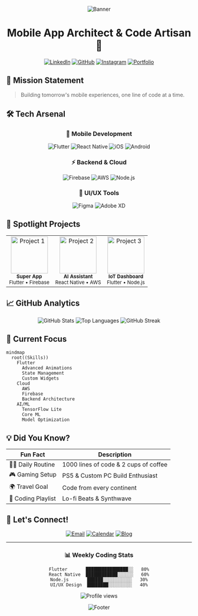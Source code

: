 <div align="center">

![Banner](https://capsule-render.vercel.app/api?type=waving&color=gradient&height=200&section=header&text=Asish%20Kumar%20Yeleti&fontSize=80&animation=fadeIn)

# Mobile App Architect & Code Artisan 🎨

[![LinkedIn](https://img.shields.io/badge/LinkedIn-Connect-blue?style=for-the-badge&logo=linkedin)](https://www.linkedin.com/in/asishkumaryeleti)
[![GitHub](https://img.shields.io/badge/GitHub-Follow-black?style=for-the-badge&logo=github)](https://github.com/noiseless47)
[![Instagram](https://img.shields.io/badge/Instagram-Follow-pink?style=for-the-badge&logo=instagram)](https://www.instagram.com/asish.k.y)
[![Portfolio](https://img.shields.io/badge/Portfolio-Visit-green?style=for-the-badge&logo=google-chrome)](https://your-portfolio.dev)

</div>

## 🎯 Mission Statement

> Building tomorrow's mobile experiences, one line of code at a time.

## 🛠️ Tech Arsenal

<div align="center">

### 📱 Mobile Development
![Flutter](https://img.shields.io/badge/Flutter-Expert-02569B?style=for-the-badge&logo=flutter)
![React Native](https://img.shields.io/badge/React_Native-Advanced-61DAFB?style=for-the-badge&logo=react)
![iOS](https://img.shields.io/badge/iOS-Intermediate-000000?style=for-the-badge&logo=apple)
![Android](https://img.shields.io/badge/Android-Intermediate-3DDC84?style=for-the-badge&logo=android)

### ⚡ Backend & Cloud
![Firebase](https://img.shields.io/badge/Firebase-Advanced-FFCA28?style=for-the-badge&logo=firebase)
![AWS](https://img.shields.io/badge/AWS-Learning-232F3E?style=for-the-badge&logo=amazon-aws)
![Node.js](https://img.shields.io/badge/Node.js-Intermediate-339933?style=for-the-badge&logo=nodedotjs)

### 🎨 UI/UX Tools
![Figma](https://img.shields.io/badge/Figma-Pro-F24E1E?style=for-the-badge&logo=figma)
![Adobe XD](https://img.shields.io/badge/Adobe_XD-Advanced-FF61F6?style=for-the-badge&logo=adobe-xd)

</div>

## 🌟 Spotlight Projects

<table>
  <tr>
    <td align="center">
      <img src="https://via.placeholder.com/150" width="100px;" alt="Project 1"/>
      <br />
      <sub><b>Super App</b></sub>
      <br />
      <sub>Flutter • Firebase</sub>
    </td>
    <td align="center">
      <img src="https://via.placeholder.com/150" width="100px;" alt="Project 2"/>
      <br />
      <sub><b>AI Assistant</b></sub>
      <br />
      <sub>React Native • AWS</sub>
    </td>
    <td align="center">
      <img src="https://via.placeholder.com/150" width="100px;" alt="Project 3"/>
      <br />
      <sub><b>IoT Dashboard</b></sub>
      <br />
      <sub>Flutter • Node.js</sub>
    </td>
  </tr>
</table>

## 📈 GitHub Analytics

<div align="center">

![GitHub Stats](https://github-readme-stats.vercel.app/api?username=noiseless47&show_icons=true&theme=radical)
![Top Languages](https://github-readme-stats.vercel.app/api/top-langs/?username=noiseless47&layout=compact&theme=radical)
![GitHub Streak](https://github-readme-streak-stats.herokuapp.com/?user=noiseless47&theme=radical)

</div>

## 🎯 Current Focus

```mermaid
mindmap
  root((Skills))
    Flutter
      Advanced Animations
      State Management
      Custom Widgets
    Cloud
      AWS
      Firebase
      Backend Architecture
    AI/ML
      TensorFlow Lite
      Core ML
      Model Optimization
```

## 💡 Did You Know?

<div align="center">

| Fun Fact | Description |
|----------|-------------|
| 🏃‍♂️ Daily Routine | 1000 lines of code & 2 cups of coffee |
| 🎮 Gaming Setup | PS5 & Custom PC Build Enthusiast |
| 🌍 Travel Goal | Code from every continent |
| 🎵 Coding Playlist | Lo-fi Beats & Synthwave |

</div>

## 🤝 Let's Connect!

<div align="center">

[![Email](https://img.shields.io/badge/Email-D14836?style=for-the-badge&logo=gmail&logoColor=white)](mailto:your.email@domain.com)
[![Calendar](https://img.shields.io/badge/Schedule_Meeting-4285F4?style=for-the-badge&logo=google-calendar&logoColor=white)](https://calendly.com/yourusername)
[![Blog](https://img.shields.io/badge/Read_My_Blog-12100E?style=for-the-badge&logo=medium&logoColor=white)](https://medium.com/@yourusername)

</div>

---

<div align="center">

### 📊 Weekly Coding Stats

```text
Flutter       ████████████████░░   80%
React Native  ████████████░░░░░░   60%
Node.js       ██████░░░░░░░░░░░   30%
UI/UX Design  ████████░░░░░░░░░   40%
```

<img src="https://komarev.com/ghpvc/?username=noiseless47&label=Profile%20Views&color=brightgreen" alt="Profile views"/>

![Footer](https://capsule-render.vercel.app/api?type=waving&color=gradient&height=100&section=footer)

</div>

